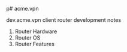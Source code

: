 p# acme.vpn

dev.acme.vpn client router development notes

1. Router Hardware
2. Router OS
3. Router Features
